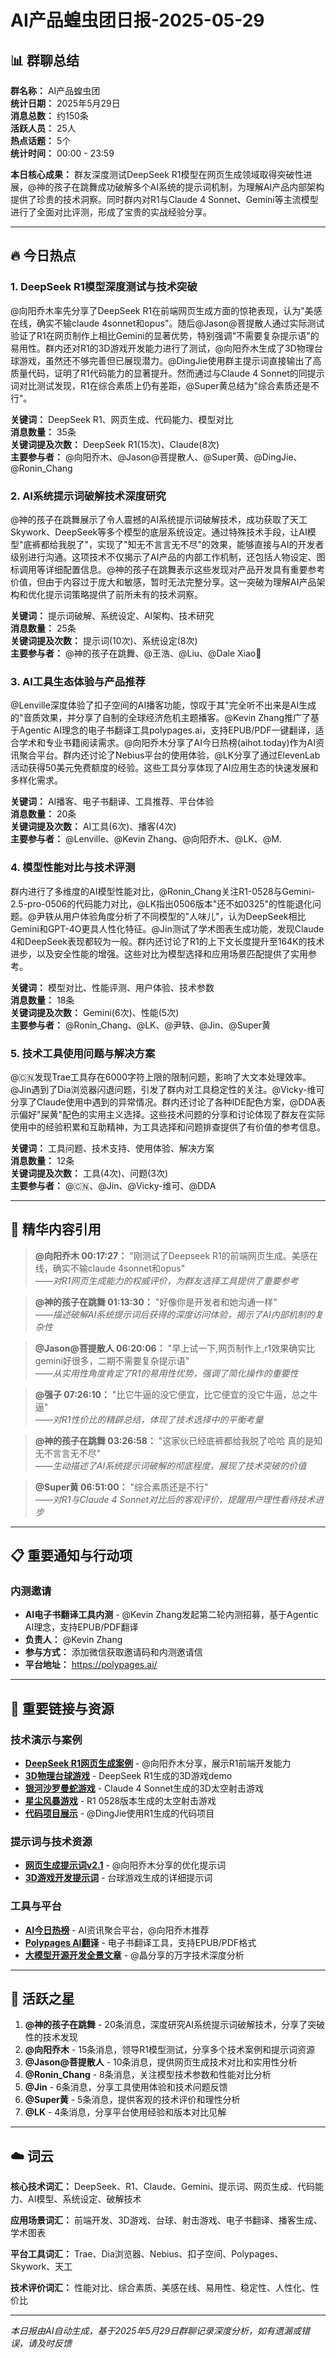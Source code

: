 # AI产品蝗虫团日报-2025-05-29

## 📊 群聊总结

**群名称：** AI产品蝗虫团  
**统计日期：** 2025年5月29日  
**消息总数：** 约150条  
**活跃人员：** 25人  
**热点话题：** 5个  
**统计时间：** 00:00 - 23:59

**本日核心成果：** 群友深度测试DeepSeek R1模型在网页生成领域取得突破性进展，@神的孩子在跳舞成功破解多个AI系统的提示词机制，为理解AI产品内部架构提供了珍贵的技术洞察。同时群内对R1与Claude 4 Sonnet、Gemini等主流模型进行了全面对比评测，形成了宝贵的实战经验分享。

---

## 🔥 今日热点

### 1. DeepSeek R1模型深度测试与技术突破

@向阳乔木率先分享了DeepSeek R1在前端网页生成方面的惊艳表现，认为"美感在线，确实不输claude 4sonnet和opus"。随后@Jason@菩提散人通过实际测试验证了R1在网页制作上相比Gemini的显著优势，特别强调"不需要复杂提示语"的易用性。群内还对R1的3D游戏开发能力进行了测试，@向阳乔木生成了3D物理台球游戏，虽然还不够完善但已展现潜力。@DingJie使用群主提示词直接输出了高质量代码，证明了R1代码能力的显著提升。然而通过与Claude 4 Sonnet的同提示词对比测试发现，R1在综合素质上仍有差距，@Super黄总结为"综合素质还是不行"。

**关键词：** DeepSeek R1、网页生成、代码能力、模型对比  
**消息数量：** 35条  
**关键词提及次数：** DeepSeek R1(15次)、Claude(8次)  
**主要参与者：** @向阳乔木、@Jason@菩提散人、@Super黄、@DingJie、@Ronin_Chang

### 2. AI系统提示词破解技术深度研究

@神的孩子在跳舞展示了令人震撼的AI系统提示词破解技术，成功获取了天工Skywork、DeepSeek等多个模型的底层系统设定。通过特殊技术手段，让AI模型"底裤都给我脱了"，实现了"知无不言言无不尽"的效果，能够直接与AI的开发者级别进行沟通。这项技术不仅揭示了AI产品的内部工作机制，还包括人物设定、图标调用等详细配置信息。@神的孩子在跳舞表示这些发现对产品开发具有重要参考价值，但由于内容过于庞大和敏感，暂时无法完整分享。这一突破为理解AI产品架构和优化提示词策略提供了前所未有的技术洞察。

**关键词：** 提示词破解、系统设定、AI架构、技术研究  
**消息数量：** 25条  
**关键词提及次数：** 提示词(10次)、系统设定(8次)  
**主要参与者：** @神的孩子在跳舞、@王浩、@Liu、@Dale Xiao🐳

### 3. AI工具生态体验与产品推荐

@Lenville深度体验了扣子空间的AI播客功能，惊叹于其"完全听不出来是AI生成的"音质效果，并分享了自制的全球经济危机主题播客。@Kevin Zhang推广了基于Agentic AI理念的电子书翻译工具polypages.ai，支持EPUB/PDF一键翻译，适合学术和专业书籍阅读需求。@向阳乔木分享了AI今日热榜(aihot.today)作为AI资讯聚合平台。群内还讨论了Nebius平台的使用体验，@LK分享了通过ElevenLab活动获得50美元免费额度的经验。这些工具分享体现了AI应用生态的快速发展和多样化需求。

**关键词：** AI播客、电子书翻译、工具推荐、平台体验  
**消息数量：** 20条  
**关键词提及次数：** AI工具(6次)、播客(4次)  
**主要参与者：** @Lenville、@Kevin Zhang、@向阳乔木、@LK、@M.

### 4. 模型性能对比与技术评测

群内进行了多维度的AI模型性能对比，@Ronin_Chang关注R1-0528与Gemini-2.5-pro-0506的代码能力对比，@LK指出0506版本"还不如0325"的性能退化问题。@尹轶从用户体验角度分析了不同模型的"人味儿"，认为DeepSeek相比Gemini和GPT-4O更具人性化特征。@Jin测试了学术图表生成功能，发现Claude 4和DeepSeek表现都较为一般。群内还讨论了R1的上下文长度提升至164K的技术进步，以及安全性能的增强。这些对比为模型选择和应用场景匹配提供了实用参考。

**关键词：** 模型对比、性能评测、用户体验、技术参数  
**消息数量：** 18条  
**关键词提及次数：** Gemini(6次)、性能(5次)  
**主要参与者：** @Ronin_Chang、@LK、@尹轶、@Jin、@Super黄

### 5. 技术工具使用问题与解决方案

@🇨🇳发现Trae工具存在6000字符上限的限制问题，影响了大文本处理效率。@Jin遇到了Dia浏览器闪退问题，引发了群内对工具稳定性的关注。@Vicky-维可分享了Claude使用中遇到的异常情况。群内还讨论了各种IDE配色方案，@DDA表示偏好"屎黄"配色的实用主义选择。这些技术问题的分享和讨论体现了群友在实际使用中的经验积累和互助精神，为工具选择和问题排查提供了有价值的参考信息。

**关键词：** 工具问题、技术支持、使用体验、解决方案  
**消息数量：** 12条  
**关键词提及次数：** 工具(4次)、问题(3次)  
**主要参与者：** @🇨🇳、@Jin、@Vicky-维可、@DDA

---

## 💬 精华内容引用

> **@向阳乔木 00:17:27：** "刚测试了Deepseek R1的前端网页生成。美感在线，确实不输claude 4sonnet和opus"  
> *——对R1网页生成能力的权威评价，为群友选择工具提供了重要参考*

> **@神的孩子在跳舞 01:13:30：** "好像你是开发者和她沟通一样"  
> *——描述破解AI系统提示词后获得的深度访问体验，揭示了AI内部机制的复杂性*

> **@Jason@菩提散人 06:20:06：** "早上试一下,网页制作上,r1效果确实比gemini好很多，二期不需要复杂提示语"  
> *——从实用性角度肯定了R1的易用性优势，强调了简化操作的重要性*

> **@强子 07:26:10：** "比它牛逼的没它便宜，比它便宜的没它牛逼，总之牛逼"  
> *——对R1性价比的精辟总结，体现了技术选择中的平衡考量*

> **@神的孩子在跳舞 03:26:58：** "这家伙已经底裤都给我脱了哈哈 真的是知无不言言无不尽"  
> *——生动描述了AI系统提示词破解的彻底程度，展现了技术突破的价值*

> **@Super黄 06:51:00：** "综合素质还是不行"  
> *——对R1与Claude 4 Sonnet对比后的客观评价，提醒用户理性看待技术进步*

---

## 📋 重要通知与行动项

### 内测邀请
- **AI电子书翻译工具内测** - @Kevin Zhang发起第二轮内测招募，基于Agentic AI理念，支持EPUB/PDF翻译
- **负责人：** @Kevin Zhang
- **参与方式：** 添加微信获取邀请码和内测邀请信
- **平台地址：** https://polypages.ai/

---

## 🔗 重要链接与资源

### 技术演示与案例
- **[DeepSeek R1网页生成案例](https://www.32kw.com/view/16bcc98)** - @向阳乔木分享，展示R1前端开发能力
- **[3D物理台球游戏](https://www.32kw.com/view/3df3555)** - DeepSeek R1生成的3D游戏demo
- **[银河沙罗曼蛇游戏](https://www.32kw.com/view/e44ee1e)** - Claude 4 Sonnet生成的3D太空射击游戏
- **[星尘风暴游戏](https://www.32kw.com/view/ac46e75)** - R1 0528版本生成的太空射击游戏
- **[代码项目展示](https://www.youware.com/project/86u41ywfkb)** - @DingJie使用R1生成的代码项目

### 提示词与技术资源
- **[网页生成提示词v2.1](https://xiangyangqiaomu.feishu.cn/wiki/QX49wa9FAiwIPjkuslSc13EznDh)** - @向阳乔木分享的优化提示词
- **[3D游戏开发提示词](https://xiangyangqiaomu.feishu.cn/wiki/IjTxwi351iAgXFkGvmZc0eVXnQh)** - 台球游戏生成的详细提示词

### 工具与平台
- **[AI今日热榜](https://aihot.today/)** - AI资讯聚合平台，@向阳乔木推荐
- **[Polypages AI翻译](https://polypages.ai/)** - 电子书翻译工具，支持EPUB/PDF格式
- **[大模型开源开发全景文章](http://mp.weixin.qq.com/s?__biz=MzIyNjM2MzQyNg==&mid=2247707354&idx=1&sn=28f44a96952817d2e746f3c237e9a0ea)** - @晶分享的万字技术深度分析

---

## 🌟 活跃之星

1. **@神的孩子在跳舞** - 20条消息，深度研究AI系统提示词破解技术，分享了突破性的技术发现
2. **@向阳乔木** - 15条消息，领导R1模型测试，分享多个技术案例和提示词资源
3. **@Jason@菩提散人** - 10条消息，提供网页生成技术对比和实用性分析
4. **@Ronin_Chang** - 8条消息，关注模型技术参数和性能对比分析
5. **@Jin** - 6条消息，分享工具使用体验和技术问题反馈
6. **@Super黄** - 5条消息，提供客观的技术评价和理性分析
7. **@LK** - 4条消息，分享平台使用经验和版本对比见解

---

## ☁️ 词云

**核心技术词汇：** DeepSeek、R1、Claude、Gemini、提示词、网页生成、代码能力、AI模型、系统设定、破解技术

**应用场景词汇：** 前端开发、3D游戏、台球、射击游戏、电子书翻译、播客生成、学术图表

**平台工具词汇：** Trae、Dia浏览器、Nebius、扣子空间、Polypages、Skywork、天工

**技术评价词汇：** 性能对比、综合素质、美感在线、易用性、稳定性、人性化、性价比

---

*本日报由AI自动生成，基于2025年5月29日群聊记录深度分析，如有遗漏或错误，请及时反馈*